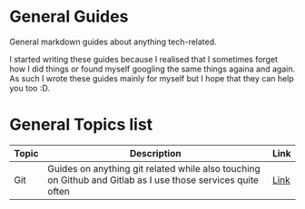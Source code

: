 # General Guides

General markdown guides about anything tech-related.  

I started writing these guides because I realised that I sometimes forget how I did things or found myself googling the same things againa and again.
As such I wrote these guides mainly for myself but I hope that they can help you too :D.  

# General Topics list

| Topic | Description                                                                                                 | Link           |
|-------|-------------------------------------------------------------------------------------------------------------|----------------|
| Git   | Guides on anything git related while also touching on Github and Gitlab as I use those services quite often | [Link](./git/) |


